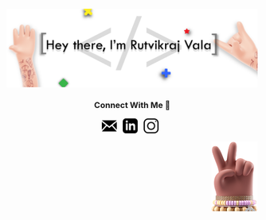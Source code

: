 ![Social banner for RutvikrajVala](https://github.com/rutvikraj/rutvikraj/blob/main/assets/card.png)

<h3 align="center"> Connect With Me 🤝</h3>

<p align='center'>
<a href="mailto:rutvikrajvala@hotmail.com"><img height="30" src="https://github.com/rutvikraj/rutvikraj/blob/main/assets/icon_email.png"></a>&nbsp;&nbsp;
<a href="https://www.linkedin.com/in/rutvikraj-vala-797737173"><img height="30" src="https://github.com/rutvikraj/rutvikraj/blob/main/assets/icon_linkedin.png"></a>&nbsp;&nbsp;
<a href="https://www.instagram.com/_rutvikraj/"><img height="30" src="https://github.com/rutvikraj/rutvikraj/blob/main/assets/icon_instagram.png"></a>&nbsp;&nbsp;
</p>


<img align="right" src="https://github.com/rutvikraj/rutvikraj/blob/main/assets/hand.png" height="140" title="Peace" />
